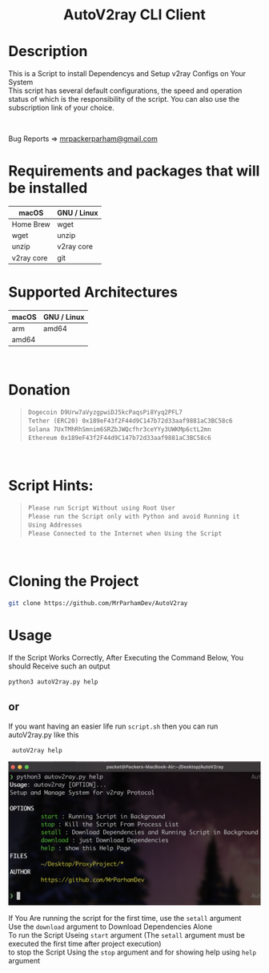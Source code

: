 <h1 align="center"> ‍AutoV2ray CLI Client <br>
 
 


# Description
This is a Script to install Dependencys and Setup v2ray Configs on Your System <br>
This script has several default configurations, the speed and operation status of which is the responsibility of the script.
You can also use the subscription link of your choice.
 
<br>
 
 Bug Reports => mrpackerparham@gmail.com
 
 # Requirements and packages that will be installed
| macOS        | GNU / Linux |
| -----------  | ----------  |
| Home Brew    | wget        |   
| wget         | unzip       |
| unzip        | v2ray core  |
| v2ray core   |     git        |

 
 
# Supported Architectures
| macOS       | GNU / Linux |
| ----------- | ----------|
| arm         |  amd64    |   
| amd64       |           |

<br>
 
 
# Donation <br>
> `Dogecoin D9Urw7aVyzgpwiDJ5kcPaqsPi8Yyq2PFL7` <br>
> `Tether (ERC20) 0x189eF43f2F44d9C147b72d33aaf9881aC3BC58c6` <br>
> `Solana 7UxTMhRhSmnim6SRZbJWQcfhr3ceYYy3UWKMp6ctL2mn` <br>
> `Ethereum ‍‍‍‍‍‍0x189eF43f2F44d9C147b72d33aaf9881aC3BC58c6` <br>

<br> 
 
# Script Hints:
> `Please run Script Without using Root User` <br>
> `Please run the Script only with Python and avoid Running it Using Addresses`<br>
> `Please Connected to the Internet when Using the Script`

<br>

# Cloning the Project
```bash
git clone https://github.com/MrParhamDev/AutoV2ray
```

# Usage
If the Script Works Correctly, After Executing the Command Below, You should Receive such an output

 ```bash
 python3 autoV2ray.py help
 ```
 ## or
If you want having an easier life run ```script.sh``` then you can run autoV2ray.py like this
```bash
 autoV2ray help
 ```
 
 ![Sample](READMEPIC.png)
 
 If You Are running the script for the first time, use the `setall` argument<br>
 Use the `download` argument to Download Dependencies Alone<br>
 To run the Script Useing `start` argument (The `setall` argument must be executed the first time after project execution)<br>
 to stop the Script Using the `stop` argument and for showing help using `help` argument<br>
